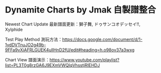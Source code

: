 # Dynamite Charts by Jmak 自製譜整合

Newest Chart Update 最新譜面更新：獅子舞, ドゥサンコオデッセイ!!, Xylphide

Test Play Method 測玩方法：https://docs.google.com/document/d/1-1ydDVTnuJO2g49b-9FFa9vXiAFRLGUEK4ullHnD2fU/edit#heading=h.o98ov37a3wxg

Chart View 譜面演示：https://www.youtube.com/playlist?list=PL3T0g8rzGA6J9EXmVWQlqVhsstjRIEHDJ